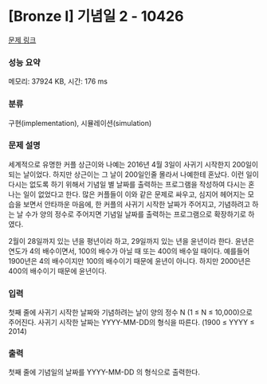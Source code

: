 # [Bronze I] 기념일 2 - 10426 

[문제 링크](https://www.acmicpc.net/problem/10426) 

### 성능 요약

메모리: 37924 KB, 시간: 176 ms

### 분류

구현(implementation), 시뮬레이션(simulation)

### 문제 설명

<p>세계적으로 유명한 커플 상근이와 나예는 2016년 4월 3일이 사귀기 시작한지 200일이 되는 날이었다. 하지만 상근이는 그 날이 200일인줄 몰라서 나예한테 혼났다. 이런 일이 다시는 없도록 하기 위해서 기념일 별 날짜를 출력하는 프로그램을 작성하여 다시는 혼나는 일이 없었다고 한다. 많은 커플들이 이와 같은 문제로 싸우고, 심지어 헤어지는 모습을 보면서 안타까운 마음에, 한 커플의 사귀기 시작한 날짜가 주어지고, 기념하려고 하는 날 수가 양의 정수로 주어지면 기념일 날짜를 출력하는 프로그램으로 확장하기로 하였다.</p>

<p>2월이 28일까지 있는 년을 평년이라 하고, 29일까지 있는 년을 윤년이라 한다. 윤년은 연도가 4의 배수이면서, 100의 배수가 아닐 때 또는 400의 배수일 때이다. 예를들어 1900년은 4의 배수이지만 100의 배수이기 때문에 윤년이 아니다. 하지만 2000년은 400의 배수이기 때문에 윤년이다.</p>

### 입력 

 <p>첫째 줄에 사귀기 시작한 날짜와 기념하려는 날이 양의 정수 N (1 ≤ N ≤ 10,000)으로 주어진다. 사귀기 시작한 날짜는 YYYY-MM-DD의 형식을 따른다. (1900 ≤ YYYY ≤ 2014)</p>

### 출력 

 <p>첫째 줄에 기념일의 날짜를 YYYY-MM-DD 의 형식으로 출력한다.</p>


